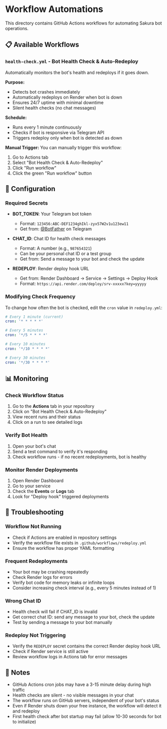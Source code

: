 # Workflow Automations

This directory contains GitHub Actions workflows for automating Sakura bot operations.

## 📋 Available Workflows

### `health-check.yml` - Bot Health Check & Auto-Redeploy

Automatically monitors the bot's health and redeploys if it goes down.

**Purpose:**
- Detects bot crashes immediately
- Automatically redeploys on Render when bot is down
- Ensures 24/7 uptime with minimal downtime
- Silent health checks (no chat messages)

**Schedule:**
- Runs every 1 minute continuously
- Checks if bot is responsive via Telegram API
- Triggers redeploy only when bot is detected as down

**Manual Trigger:**
You can manually trigger this workflow:
1. Go to Actions tab
2. Select "Bot Health Check & Auto-Redeploy"
3. Click "Run workflow"
4. Click the green "Run workflow" button

## 🔧 Configuration

### Required Secrets

- **BOT_TOKEN**: Your Telegram bot token
  - Format: `123456:ABC-DEF1234ghIkl-zyx57W2v1u123ew11`
  - Get from: [@BotFather](https://t.me/botfather) on Telegram

- **CHAT_ID**: Chat ID for health check messages
  - Format: A number (e.g., `987654321`)
  - Can be your personal chat ID or a test group
  - Get from: Send a message to your bot and check the update

- **REDEPLOY**: Render deploy hook URL
  - Get from: Render Dashboard → Service → Settings → Deploy Hook
  - Format: `https://api.render.com/deploy/srv-xxxxx?key=yyyyy`

### Modifying Check Frequency

To change how often the bot is checked, edit the `cron` value in `redeploy.yml`:

```yaml
# Every 1 minute (current)
cron: '* * * * *'

# Every 5 minutes
cron: '*/5 * * * *'

# Every 10 minutes
cron: '*/10 * * * *'

# Every 30 minutes
cron: '*/30 * * * *'
```

## 📊 Monitoring

### Check Workflow Status
1. Go to the **Actions** tab in your repository
2. Click on "Bot Health Check & Auto-Redeploy"
3. View recent runs and their status
4. Click on a run to see detailed logs

### Verify Bot Health
1. Open your bot's chat
2. Send a test command to verify it's responding
3. Check workflow runs - if no recent redeployments, bot is healthy

### Monitor Render Deployments
1. Open Render Dashboard
2. Go to your service
3. Check the **Events** or **Logs** tab
4. Look for "Deploy hook" triggered deployments

## 🐛 Troubleshooting

### Workflow Not Running
- Check if Actions are enabled in repository settings
- Verify the workflow file exists in `.github/workflows/redeploy.yml`
- Ensure the workflow has proper YAML formatting

### Frequent Redeployments
- Your bot may be crashing repeatedly
- Check Render logs for errors
- Verify bot code for memory leaks or infinite loops
- Consider increasing check interval (e.g., every 5 minutes instead of 1)

### Wrong Chat ID
- Health check will fail if CHAT_ID is invalid
- Get correct chat ID: send any message to your bot, check the update
- Test by sending a message to your bot manually

### Redeploy Not Triggering
- Verify the `REDEPLOY` secret contains the correct Render deploy hook URL
- Check if Render service is still active
- Review workflow logs in Actions tab for error messages

## 📝 Notes

- GitHub Actions cron jobs may have a 3-15 minute delay during high traffic
- Health checks are silent - no visible messages in your chat
- The workflow runs on GitHub servers, independent of your bot's status
- Even if Render shuts down your free instance, the workflow will detect it and redeploy
- First health check after bot startup may fail (allow 10-30 seconds for bot to initialize)
